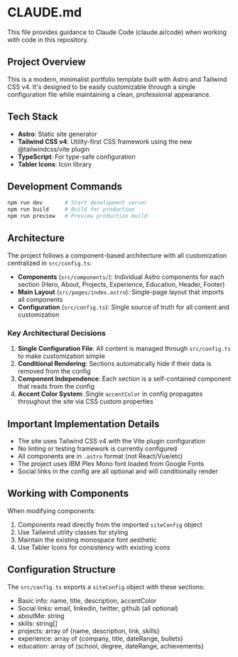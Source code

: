 # CLAUDE.md

This file provides guidance to Claude Code (claude.ai/code) when working with code in this repository.

## Project Overview

This is a modern, minimalist portfolio template built with Astro and Tailwind CSS v4. It's designed to be easily customizable through a single configuration file while maintaining a clean, professional appearance.

## Tech Stack

- **Astro**: Static site generator
- **Tailwind CSS v4**: Utility-first CSS framework using the new @tailwindcss/vite plugin
- **TypeScript**: For type-safe configuration
- **Tabler Icons**: Icon library

## Development Commands

```bash
npm run dev       # Start development server
npm run build     # Build for production
npm run preview   # Preview production build
```

## Architecture

The project follows a component-based architecture with all customization centralized in `src/config.ts`:

- **Components** (`src/components/`): Individual Astro components for each section (Hero, About, Projects, Experience, Education, Header, Footer)
- **Main Layout** (`src/pages/index.astro`): Single-page layout that imports all components
- **Configuration** (`src/config.ts`): Single source of truth for all content and customization

### Key Architectural Decisions

1. **Single Configuration File**: All content is managed through `src/config.ts` to make customization simple
2. **Conditional Rendering**: Sections automatically hide if their data is removed from the config
3. **Component Independence**: Each section is a self-contained component that reads from the config
4. **Accent Color System**: Single `accentColor` in config propagates throughout the site via CSS custom properties

## Important Implementation Details

- The site uses Tailwind CSS v4 with the Vite plugin configuration
- No linting or testing framework is currently configured
- All components are in `.astro` format (not React/Vue/etc)
- The project uses IBM Plex Mono font loaded from Google Fonts
- Social links in the config are all optional and will conditionally render

## Working with Components

When modifying components:
1. Components read directly from the imported `siteConfig` object
2. Use Tailwind utility classes for styling
3. Maintain the existing monospace font aesthetic
4. Use Tabler Icons for consistency with existing icons

## Configuration Structure

The `src/config.ts` exports a `siteConfig` object with these sections:
- Basic info: name, title, description, accentColor
- Social links: email, linkedin, twitter, github (all optional)
- aboutMe: string
- skills: string[]
- projects: array of {name, description, link, skills}
- experience: array of {company, title, dateRange, bullets}
- education: array of {school, degree, dateRange, achievements}